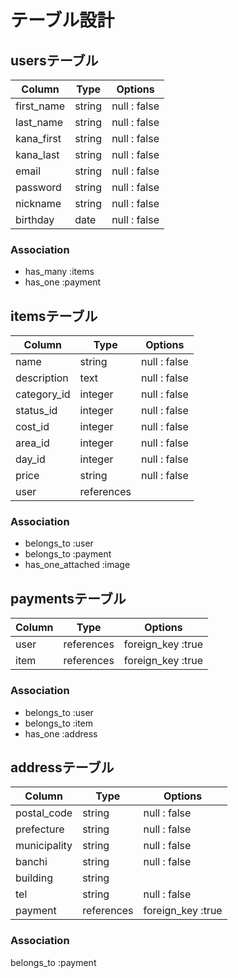   # テーブル設計
  
  ## usersテーブル

| Column     | Type    | Options       |
| ---------- | ------- | ------------- |
| first_name | string  | null : false  |
| last_name  | string  | null : false  |
| kana_first | string  | null : false  |
| kana_last  | string  | null : false  |
| email      | string  | null : false  |
| password   | string  | null : false  |
| nickname   | string  | null : false  |
| birthday   | date    | null : false  |

  ### Association

  - has_many :items
  - has_one  :payment


  ## itemsテーブル

| Column        | Type       | Options       |
| ------------- | ---------- | --------------|
| name          | string     | null : false  |
| description   | text       | null : false  |
| category_id   | integer    | null : false  |
| status_id     | integer    | null : false  |
| cost_id       | integer    | null : false  |
| area_id       | integer    | null : false  |
| day_id        | integer    | null : false  |
| price         | string     | null : false  |
| user          | references |               |

  ### Association

  - belongs_to        :user
  - belongs_to        :payment
  - has_one_attached  :image


  ## paymentsテーブル

| Column               | Type       | Options          |
| -------------------- | ---------- | ---------------- |
| user                 | references | foreign_key :true|
| item                 | references | foreign_key :true|

  ### Association

  - belongs_to :user
  - belongs_to :item
  - has_one    :address


  ## addressテーブル

| Column               | Type       | Options          |
| -------------------- | ---------- | -----------------|
| postal_code          | string     | null : false     |
| prefecture           | string     | null : false     |
| municipality         | string     | null : false     |
| banchi               | string     | null : false     |
| building             | string     |                  |
| tel                  | string     | null : false     |
| payment              | references | foreign_key :true|

  ### Association

  belongs_to   :payment



